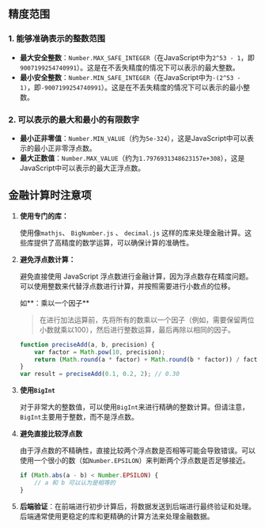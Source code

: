 ## 精度范围

### 1. 能够准确表示的整数范围

- **最大安全整数**：`Number.MAX_SAFE_INTEGER`（在JavaScript中为`2^53 - 1`，即`9007199254740991`）。这是在不丢失精度的情况下可以表示的最大整数。
- **最小安全整数**：`Number.MIN_SAFE_INTEGER`（在JavaScript中为`-(2^53 - 1)`，即`-9007199254740991`）。这是在不丢失精度的情况下可以表示的最小整数。

### 2. 可以表示的最大和最小的有限数字

- **最小正非零值**：`Number.MIN_VALUE`（约为`5e-324`），这是JavaScript中可以表示的最小正非零浮点数。
- **最大正数值**：`Number.MAX_VALUE`（约为`1.7976931348623157e+308`），这是JavaScript中可以表示的最大正浮点数。

## 金融计算时注意项

1. **使用专门的库：** 

   使用像`mathjs`、 `BigNumber.js` 、 `decimal.js` 这样的库来处理金融计算。这些库提供了高精度的数学运算，可以确保计算的准确性。

2. **避免浮点数计算：** 

   避免直接使用 JavaScript 浮点数进行金融计算，因为浮点数存在精度问题。可以使用整数来代替浮点数进行计算，并按照需要进行小数点的位移。

   如**：乘以一个因子**

   > 在进行加法运算前，先将所有的数乘以一个因子（例如，需要保留两位小数就乘以100），然后进行整数运算，最后再除以相同的因子。

   ```js
   function preciseAdd(a, b, precision) {
       var factor = Math.pow(10, precision);
       return (Math.round(a * factor) + Math.round(b * factor)) / factor;
   }
   var result = preciseAdd(0.1, 0.2, 2); // 0.30
   ```

3. **使用`BigInt`**

   对于非常大的整数值，可以使用`BigInt`来进行精确的整数计算。但请注意，`BigInt`主要用于整数，而不是浮点数。

4. **避免直接比较浮点数**

   由于浮点数的不精确性，直接比较两个浮点数是否相等可能会导致错误。可以使用一个很小的数（如`Number.EPSILON`）来判断两个浮点数是否足够接近。

   ```js
   if (Math.abs(a - b) < Number.EPSILON) {
       // a 和 b 可以认为是相等的
   }
   ```

5. **后端验证**：在前端进行初步计算后，将数据发送到后端进行最终验证和处理。后端通常使用更稳定的库和更精确的计算方法来处理金融数据。

